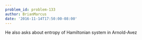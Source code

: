 ```yaml
---
problem_id: problem-133
author: BrianMarcus
date: '2016-11-14T17:50:00-08:00'
---
```

He also asks about entropy of Hamiltonian system in Arnold-Avez

